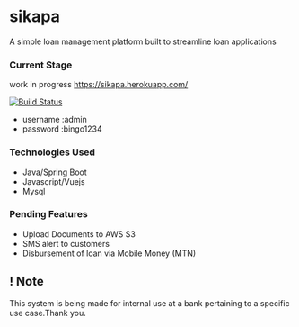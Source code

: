 # sikapa
A simple loan management platform built to streamline loan applications


### Current Stage

work in progress https://sikapa.herokuapp.com/

[![Build Status](https://dev.azure.com/gambrahantwi23/sikapa/_apis/build/status/antwigambrah.sikapa?branchName=dev)](https://dev.azure.com/gambrahantwi23/sikapa/_build/latest?definitionId=15&branchName=dev)


* username :admin
* password :bingo1234

### Technologies Used

* Java/Spring Boot
* Javascript/Vuejs
* Mysql

### Pending Features 
* Upload Documents to AWS S3
* SMS alert to customers
* Disbursement of loan via Mobile Money (MTN)

## ! Note 
This system is being made for internal use at a bank pertaining to a specific use case.Thank you.

